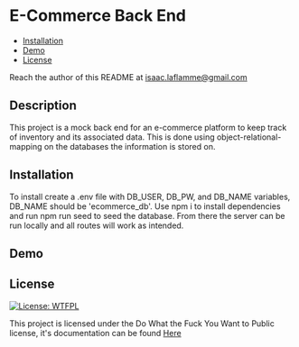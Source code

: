 # E-Commerce Back End

- [Installation](#installation)
- [Demo](#demo)
- [License](#license)

Reach the author of this README at [isaac.laflamme@gmail.com](mailto:isaac.laflamme@gmail.com)

## Description
This project is a mock back end for an e-commerce platform to keep track of inventory and its associated data. This is done using object-relational-mapping on the databases the information is stored on.

## Installation
To install create a .env file with DB_USER, DB_PW, and DB_NAME variables, DB_NAME should be 'ecommerce_db'. Use npm i to install dependencies and run npm run seed to seed the database. From there the server can be run  locally and all routes will work as intended.

## Demo

## License
[![License: WTFPL](https://img.shields.io/badge/License-WTFPL-brightgreen.svg)](http://www.wtfpl.net/about/)

This project is licensed under the Do What the Fuck You Want to Public license, it's documentation can be found [Here](http://www.wtfpl.net/about/)